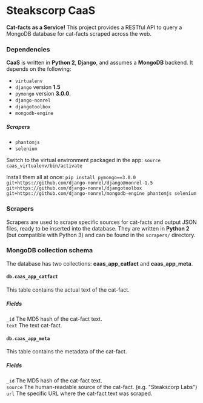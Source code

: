 # Steakscorp CaaS
**Cat-facts as a Service!** This project provides a RESTful API to query a MongoDB database for cat-facts scraped across the web.

### Dependencies
**CaaS** is written in **Python 2**, **Django**, and assumes a **MongoDB** backend. It depends on the following:
 * `virtualenv`
 * `django` version **1.5**
 * `pymongo` version **3.0.0**.
 * `django-nonrel`
 * `djangotoolbox`
 * `mongodb-engine`

##### Scrapers
 * `phantomjs`
 * `selenium`

Switch to the virtual environment packaged in the app:
`source caas_virtualenv/bin/activate`

Install them all at once:
`pip install pymongo==3.0.0 git+https://github.com/django-nonrel/django@nonrel-1.5 git+https://github.com/django-nonrel/djangotoolbox git+https://github.com/django-nonrel/mongodb-engine phantomjs selenium`

### Scrapers
Scrapers are used to scrape specific sources for cat-facts and output JSON files, ready to be inserted into the database. They are written in **Python 2** (but compatible with Python 3) and can be found in the `scrapers/` directory.

### MongoDB collection schema
The database has two collections: **caas_app_catfact** and **caas_app_meta**.

#### `db.caas_app_catfact`
This table contains the actual text of the cat-fact.

##### Fields
`_id` The MD5 hash of the cat-fact text. <br>
`text` The text cat-fact.

#### `db.caas_app_meta`
This table contains the metadata of the cat-fact.

##### Fields
`_id` The MD5 hash of the cat-fact text. <br>
`source` The human-readable source of the cat-fact. (e.g. "Steakscorp Labs") <br>
`url` The specific URL where the cat-fact text was scraped.
